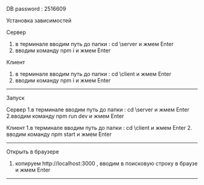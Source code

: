 DB password : 2516609

Установка зависимостей

Cервер
1. в терминале вводим путь до папки : cd \server и жмем Enter
2. вводим команду  npm i и жмем Enter

Клиент
1. в терминале вводим путь до папки : cd \client и жмем Enter
2. вводим команду npm i и жмем Enter

___________________________________________________________

Запуск

Cервер
1.в терминале вводим путь до папки : cd \server и жмем Enter
2.вводим команду npm run dev и жмем Enter

Клиент
1.в терминале вводим путь до папки : cd \client и жмем Enter
2. вводим команду npm start и жмем Enter

______________________________________________________________

Открыть в браузере 
1. копируем http://localhost:3000 , вводим в поисковую строку 
                                        в браузе и жмем Enter

______________________________________________________________
